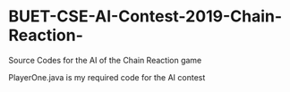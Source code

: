 # BUET-CSE-AI-Contest-2019-Chain-Reaction-
Source Codes for the AI of the Chain Reaction game 

PlayerOne.java is my required code for the AI contest
